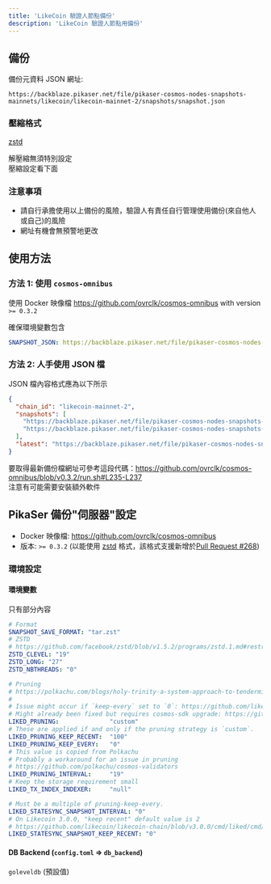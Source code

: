 ```yaml
---
title: 'LikeCoin 驗證人節點備份'
description: 'LikeCoin 驗證人節點用備份'
---
```


## 備份
備份元資料 JSON 網址:
```
https://backblaze.pikaser.net/file/pikaser-cosmos-nodes-snapshots-mainnets/likecoin/likecoin-mainnet-2/snapshots/snapshot.json
```

### 壓縮格式
[zstd](https://github.com/facebook/zstd)

解壓縮無須特別設定  
壓縮設定看下面  

### 注意事項
- 請自行承擔使用以上備份的風險，驗證人有責任自行管理使用備份(來自他人或自己)的風險
- 網址有機會無預警地更改

## 使用方法

### 方法 1: 使用 `cosmos-omnibus`
使用 Docker 映像檔 https://github.com/ovrclk/cosmos-omnibus with version `>= 0.3.2`

確保環境變數包含
```yaml
SNAPSHOT_JSON: https://backblaze.pikaser.net/file/pikaser-cosmos-nodes-snapshots-mainnets/likecoin/likecoin-mainnet-2/snapshots/snapshot.json

```

### 方法 2: 人手使用 JSON 檔
JSON 檔內容格式應為以下所示
```json
{
  "chain_id": "likecoin-mainnet-2",
  "snapshots": [
    "https://backblaze.pikaser.net/file/pikaser-cosmos-nodes-snapshots-mainnets/likecoin/likecoin-mainnet-2/snapshots/likecoin-mainnet-2_2022-08-28T23:05:00.tar.zst",
    "https://backblaze.pikaser.net/file/pikaser-cosmos-nodes-snapshots-mainnets/likecoin/likecoin-mainnet-2/snapshots/likecoin-mainnet-2_2022-08-29T23:05:00.tar.zst"
  ],
  "latest": "https://backblaze.pikaser.net/file/pikaser-cosmos-nodes-snapshots-mainnets/likecoin/likecoin-mainnet-2/snapshots/likecoin-mainnet-2_2022-08-29T23:05:00.tar.zst"
}

```

要取得最新備份檔網址可參考這段代碼：https://github.com/ovrclk/cosmos-omnibus/blob/v0.3.2/run.sh#L235-L237  
注意有可能需要安裝額外軟件


## PikaSer 備份"伺服器"設定
- Docker 映像檔: https://github.com/ovrclk/cosmos-omnibus
- 版本: `>= 0.3.2` (以能使用 [zstd](https://github.com/facebook/zstd) 格式，該格式支援新增於[Pull Request #268](https://github.com/ovrclk/cosmos-omnibus/pull/268))

### 環境設定

#### 環境變數
只有部分內容
```yaml
# Format
SNAPSHOT_SAVE_FORMAT: "tar.zst"
# ZSTD
# https://github.com/facebook/zstd/blob/v1.5.2/programs/zstd.1.md#restricted-usage-of-environment-variables
ZSTD_CLEVEL: "19"
ZSTD_LONG: "27"
ZSTD_NBTHREADS: "0"

# Pruning
# https://polkachu.com/blogs/holy-trinity-a-system-approach-to-tendermint-based-chain-validation
#
# Issue might occur if `keep-every` set to `0`: https://github.com/likecoin/likecoin-chain/issues/40
# Might already been fixed but requires cosmos-sdk upgrade: https://github.com/cosmos/cosmos-sdk/pull/11152
LIKED_PRUNING:              "custom"
# These are applied if and only if the pruning strategy is `custom`.
LIKED_PRUNING_KEEP_RECENT:  "100"
LIKED_PRUNING_KEEP_EVERY:   "0"
# This value is copied from Polkachu
# Probably a workaround for an issue in pruning
# https://github.com/polkachu/cosmos-validators
LIKED_PRUNING_INTERVAL:     "19"
# Keep the storage requirement small
LIKED_TX_INDEX_INDEXER:     "null"

# Must be a multiple of pruning-keep-every.
LIKED_STATESYNC_SNAPSHOT_INTERVAL: "0"
# On Likecoin 3.0.0, "keep recent" default value is 2
# https://github.com/likecoin/likecoin-chain/blob/v3.0.0/cmd/liked/cmd/cmd.go#L147-L148
LIKED_STATESYNC_SNAPSHOT_KEEP_RECENT: "0"

```

#### DB Backend (`config.toml` => `db_backend`)
`goleveldb` (預設值)
